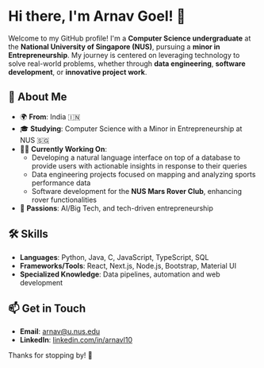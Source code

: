 # Hi there, I'm Arnav Goel! 👋

Welcome to my GitHub profile! I'm a **Computer Science undergraduate** at the **National University of Singapore (NUS)**, pursuing a **minor in Entrepreneurship**. My journey is centered on leveraging technology to solve real-world problems, whether through **data engineering**, **software development**, or **innovative project work**.

## 🚀 About Me
- 🌍 **From**: India 🇮🇳
- 🎓 **Studying**: Computer Science with a Minor in Entrepreneurship at NUS 🇸🇬
- 👨‍💻 **Currently Working On**:
  - Developing a natural language interface on top of a database to provide users with actionable insights in response to their queries
  - Data engineering projects focused on mapping and analyzing sports performance data
  - Software development for the **NUS Mars Rover Club**, enhancing rover functionalities
- 🌟 **Passions**: AI/Big Tech, and tech-driven entrepreneurship

## 🛠️ Skills
- **Languages**: Python, Java, C, JavaScript, TypeScript, SQL
- **Frameworks/Tools**: React, Next.js, Node.js, Bootstrap, Material UI
- **Specialized Knowledge**: Data pipelines, automation and web development

## 📫 Get in Touch
- **Email**: [arnav@u.nus.edu](mailto:arnav@u.nus.edu)
- **LinkedIn**: [linkedin.com/in/arnavl10](https://linkedin.com/in/arnav10)
  
Thanks for stopping by! 🚀
